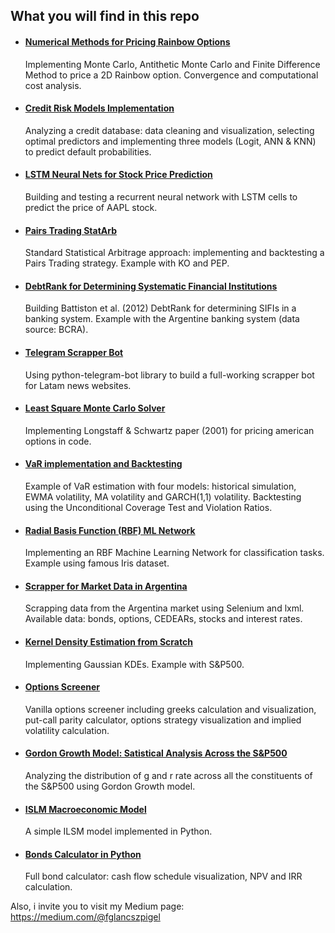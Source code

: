 ## What you will find in this repo
- #### [Numerical Methods for Pricing Rainbow Options](https://github.com/fedeglan/my-projects/blob/main/Code/Pricing%20Rainbow%20Options.ipynb)
  Implementing Monte Carlo, Antithetic Monte Carlo and Finite Difference Method to   price a 2D Rainbow option. Convergence and computational cost analysis. 
- #### [Credit Risk Models Implementation](https://github.com/fedeglan/my-projects/blob/main/Code/Credit%20Risk%20Models.ipynb)
  Analyzing a credit database: data cleaning and visualization, selecting optimal predictors and implementing three models (Logit, ANN & KNN) to predict default probabilities. 
- #### [LSTM Neural Nets for Stock Price Prediction](https://github.com/fedeglan/my-projects/blob/main/Code/LSTM%20NNs%20for%20Stock%20Price%20Prediction.ipynb)
  Building and testing a recurrent neural network with LSTM cells to predict the price of AAPL stock. 
- #### [Pairs Trading StatArb](https://github.com/fedeglan/my-projects/blob/main/Code/Pairs%20Trading.ipynb)
  Standard Statistical Arbitrage approach: implementing and backtesting a Pairs Trading strategy. Example with KO and PEP. 
- #### [DebtRank for Determining Systematic Financial Institutions](https://github.com/fedeglan/my-projects/blob/main/Code/DebtRank%20Systematic%20Risk.ipynb)
  Building Battiston et al. (2012) DebtRank for determining SIFIs in a banking system.
  Example with the Argentine banking system (data source: BCRA). 
- #### [Telegram Scrapper Bot](https://github.com/fedeglan/my-projects/blob/main/Code/Telegram%20NewsBot.py)
  Using python-telegram-bot library to build a full-working scrapper bot for Latam news websites. 
- #### [Least Square Monte Carlo Solver](https://github.com/fedeglan/my-projects/blob/main/Code/LSMC.ipynb)
  Implementing Longstaff & Schwartz paper (2001) for pricing american options in code. 
- #### [VaR implementation and Backtesting](https://github.com/fedeglan/my-projects/blob/main/Code/VaR%20estimation%20S%26P500.ipynb)
  Example of VaR estimation with four models: historical simulation, EWMA volatility, MA volatility and GARCH(1,1) volatility. Backtesting using the Unconditional Coverage Test and Violation Ratios. 
- #### [Radial Basis Function (RBF) ML Network](https://github.com/fedeglan/my-projects/blob/main/Code/RBF%20network.ipynb)
  Implementing an RBF Machine Learning Network for classification tasks. Example using famous Iris dataset. 
- #### [Scrapper for Market Data in Argentina](https://github.com/fedeglan/my-projects/blob/main/Code/Scrapper%20ARG%20Market%20Info.ipynb)
  Scrapping data from the Argentina market using Selenium and lxml. Available data: bonds, options, CEDEARs, stocks and interest rates. 
- #### [Kernel Density Estimation from Scratch](https://github.com/fedeglan/my-projects/blob/main/Code/Kernel%20Density.ipynb)
  Implementing Gaussian KDEs. Example with S&P500. 
- #### [Options Screener](https://github.com/fedeglan/my-projects/blob/main/Code/Options%20Screener.ipynb)
  Vanilla options screener including greeks calculation and visualization, put-call parity calculator, options strategy visualization and   implied volatility calculation. 
- #### [Gordon Growth Model: Satistical Analysis Across the S&P500](https://github.com/fedeglan/my-projects/blob/main/Code/Gordon%20Growth%20Model.ipynb)
  Analyzing the distribution of g and r rate across all the constituents of the S&P500 using Gordon Growth model. 
- #### [ISLM Macroeconomic Model](https://github.com/fedeglan/my-projects/blob/main/Code/ISLM%20Model.ipynb)
  A simple ILSM model implemented in Python. 
- #### [Bonds Calculator in Python](https://github.com/fedeglan/my-projects/blob/main/Code/Bonds%20Calculator.ipynb)
  Full bond calculator: cash flow schedule visualization, NPV and IRR calculation. 

Also, i invite you to visit my Medium page: 
https://medium.com/@fglancszpigel 
